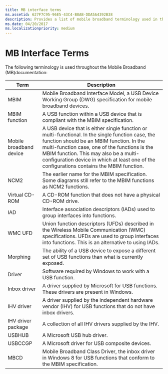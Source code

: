 ```yaml
---
title: MB interface terms
ms.assetid: 627F7C95-96E5-43C4-B8AB-DDA5A4392B38
description: Provides a list of mobile broadband terminology used in the MB interface
ms.date: 04/20/2017
ms.localizationpriority: medium
---
```


# MB Interface Terms


The following terminology is used throughout the Mobile Broadband (MB)documentation:

|Term|Description|
|--- |--- |
|MBIM|Mobile Broadband Interface Model, a USB Device Working Group (DWG) specification for mobile broadband devices.|
|MBIM function|A USB function within a USB device that is compliant with the MBIM specification.|
|Mobile broadband device|A USB device that is either single function or multi-functional. In the single function case, the function should be an MBIM function. In the multi-function case, one of the functions is the MBIM function. This may also be a multi-configuration device in which at least one of the configurations contains the MBIM function.|
|NCM2|The earlier name for the MBIM specification. Some diagrams still refer to the MBIM functions as NCM2 functions.|
|Virtual CD-ROM|A CD-ROM function that does not have a physical CD-ROM drive.|
|IAD|Interface association descriptors (IADs) used to group interfaces into functions.|
|WMC UFD|Union function descriptors (UFDs) described in the Wireless Mobile Communication (WMC) specifications. UFDs are used to group interfaces into functions. This is an alternative to using IADs.|
|Morphing|The ability of a USB device to expose a different set of USB functions than what is currently exposed.|
|Driver|Software required by Windows to work with a USB function.|
|Inbox driver|A driver supplied by Microsoft for USB functions. These drivers are present in Windows.|
|IHV driver|A driver supplied by the independent hardware vendor (IHV) for USB functions that do not have inbox drivers.|
|IHV driver package|A collection of all IHV drivers supplied by the IHV.|
|USBHUB|A Microsoft USB hub driver.|
|USBCCGP|A Microsoft driver for USB composite devices.|
|MBCD|Mobile Broadband Class Driver, the inbox driver in Windows 8 for USB functions that conform to the MBIM specification.|

